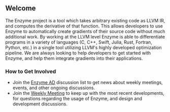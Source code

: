 ## Welcome

The Enzyme project is a tool which takes arbitrary existing code as LLVM IR, and computes the derivative of that function. This allows developers to use Enzyme to automatically create gradients of their source code without much additional work. By working at the LLVM level Enzyme is able to differentiate programs in a variety of languages (C, C++, Swift, Julia, Rust, Fortran, Python, etc.) in a single tool utilizing LLVM's highly developed optimization pipeline. We are always looking to help developers to get started with Enzyme, and help them integrate gradients into their applications.

### How to Get Involved

* Join the [Enzyme AD](https://groups.google.com/d/forum/enzyme-dev) discussion list to get news about weekly meetings, events, and other ongoing discussions.
* Join the [Weekly Meeting](https://mit.zoom.us/j/96000853439) to keep up with the most recent developments, for questions regarding the usage of Enzyme, and design and development discussions.

